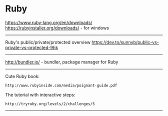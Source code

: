 # Ruby


https://www.ruby-lang.org/en/downloads/
https://rubyinstaller.org/downloads/ - for windows

---

Ruby's public/private/protected overview
https://dev.to/sunnyb/public-vs-private-vs-protected-9hk

---

http://bundler.io/ - bundler, package manager for Ruby

---

Cute Ruby book:

    http://www.rubyinside.com/media/poignant-guide.pdf

The tutorial with interactive steps:

    http://tryruby.org/levels/2/challenges/5

---
